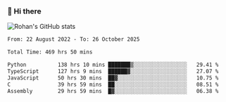 ### 👋 Hi there 

<!--
**rohznmdev/rohznmdev** is a ✨ _special_ ✨ repository because its `README.md` (this file) appears on your GitHub profile.

Here are some ideas to get you started:

- 🔭 I’m currently working on ...
- 🌱 I’m currently learning Ruby and Ruby on Rails
- 👯 I’m looking to collaborate on ...
- 🤔 I’m looking for help with ...
- 💬 Ask me about ...
- 📫 How to reach me: ...
- 😄 Pronouns: ...
- ⚡ Fun fact: ...
-->
![Rohan's GitHub stats](https://github-readme-stats.vercel.app/api?username=rohznmdev&theme=dark&show_icons=true)

<!--START_SECTION:waka-->

```txt
From: 22 August 2022 - To: 26 October 2025

Total Time: 469 hrs 50 mins

Python          138 hrs 10 mins ███████▒░░░░░░░░░░░░░░░░░   29.41 %
TypeScript      127 hrs 9 mins  ██████▓░░░░░░░░░░░░░░░░░░   27.07 %
JavaScript      50 hrs 30 mins  ██▓░░░░░░░░░░░░░░░░░░░░░░   10.75 %
C               39 hrs 59 mins  ██░░░░░░░░░░░░░░░░░░░░░░░   08.51 %
Assembly        29 hrs 59 mins  █▓░░░░░░░░░░░░░░░░░░░░░░░   06.38 %
```

<!--END_SECTION:waka-->
